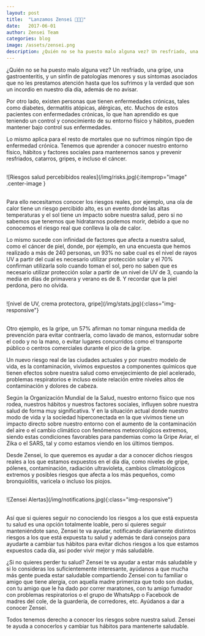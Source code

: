 ```yaml
---
layout: post
title:  "Lanzamos Zensei 🎉🎉🎉"
date:   2017-06-01
author: Zensei Team
categories: blog 
image: /assets/zensei.png
description: ¿Quién no se ha puesto malo alguna vez? Un resfriado, una gripe, una gastroenteritis, y un sinfín de patologías menores y sus síntomas asociados que no les prestamos atención hasta que los sufrimos y la verdad que son un incordio en nuestro día día ...
---
```


¿Quién no se ha puesto malo alguna vez? Un resfriado, una gripe, una gastroenteritis, y un sinfín de patologías menores y sus síntomas asociados que no les prestamos atención hasta que los sufrimos y la verdad que son un incordio en nuestro día día, además de no avisar. 
 
Por otro lado, existen personas que tienen enfermedades crónicas, tales como diabetes, dermatitis atópicas, alérgicas, etc. Muchos de estos pacientes con enfermedades crónicas, lo que han aprendido es que teniendo un control y conocimiento de su entorno físico y hábitos, pueden mantener bajo control sus enfermedades.
 
Lo mismo aplica para el resto de mortales que no sufrimos ningún tipo de enfermedad crónica. Tenemos que aprender a conocer nuestro entorno físico, hábitos y factores sociales para mantenernos sanos y prevenir resfriados, catarros, gripes, e incluso el cáncer.
 
<br>
![Riesgos salud percebibidos reales](/img/risks.jpg){:itemprop="image" .center-image }
<br>
<br>

Para ello necesitamos conocer los riesgos reales, por ejemplo, una ola de calor tiene un riesgo percibido alto, es un evento donde las altas temperaturas y el sol tiene un impacto sobre nuestra salud, pero si no sabemos que tenemos que hidratarnos podemos morir, debido a que no conocemos el riesgo real que conlleva la ola de calor. 
 
Lo mismo sucede con infinidad de factores que afecta a nuestra salud, como el cáncer de piel, donde, por ejemplo, en una encuesta que hemos realizado a más de 240 personas, un 93% no sabe cual es el nivel de rayos UV a partir del cual es necesario utilizar protección solar y el 70% confirman utilizarla solo cuando toman el sol, pero no saben que es necesario utilizar protección solar a partir de un nivel de UV de 3, cuando la media en días de primavera y verano es de 8. Y recordar que la piel perdona, pero no olvida.

<br>
![nivel de UV, crema protectora, gripe](/img/stats.jpg){:class="img-responsive"}
<br>
<br>

Otro ejemplo, es la gripe, un 57% afirman no tomar ninguna medida de prevención para evitar contraerla, como lavado de manos, estornudar sobre el codo y no la mano, o evitar lugares concurridos como el transporte público o centros comerciales durante el pico de la gripe. 
 
Un nuevo riesgo real de las ciudades actuales y por nuestro modelo de vida, es la contaminación, vivimos expuestos a componentes químicos que tienen efectos sobre nuestra salud como envejecimiento de piel acelerado, problemas respiratorios e incluso existe relación entre niveles altos de contaminación y dolores de cabeza.
 
Según la Organización Mundial de la Salud, nuestro entorno físico que nos rodea, nuestros hábitos y nuestros factores sociales, influyen sobre nuestra salud de forma muy significativa. Y en la situación actual donde nuestro modo de vida y la sociedad hiperconectada en la que vivimos tiene un impacto directo sobre nuestro entorno con el aumento de la contaminación del aire o el cambio climático con fenómenos meteorológicos extremos, siendo estas condiciones favorables para pandemias como la Gripe Aviar, el Zika o el SARS, tal y como estamos viendo en los últimos tiempos.
 
Desde Zensei, lo que queremos es ayudar a dar a conocer dichos riesgos reales a los que estamos expuestos en el día día, como niveles de gripe, pólenes, contaminación, radiación ultravioleta, cambios climatológicos extremos y posibles riesgos que afecta a los más pequeños, como bronquiolitis, varicela o incluso los piojos.
 
<br>
![Zensei Alertas](/img/notifications.jpg){:class="img-responsive"}
<br>
<br>

Así que si quieres seguir no conociendo los riesgos a los que está expuesta tu salud es una opción totalmente loable, pero si quieres seguir manteniéndote sano, Zensei te va ayudar, notificando diariamente distintos riesgos a los que está expuesta tu salud y además te dará consejos para ayudarte a cambiar tus hábitos para evitar dichos riesgos a los que estamos expuestos cada día, así poder vivir mejor y más saludable.
 
¿Si no quieres perder tu salud? Zensei te va ayudar a estar más saludable
y si lo consideras los suficientemente interesante, ayúdanos a que mucha más gente pueda estar saludable compartiendo Zensei con tu familiar o amigo que tiene alergia, con aquella madre primeriza que todo son dudas, con tu amigo que le ha dado por correr maratones, con tu amigo fumador con problemas respiratorios o el grupo de WhatsApp o Facebook de madres del cole, de la guardería, de corredores, etc. Ayúdanos a dar a conocer Zensei.
 
Todos tenemos derecho a conocer los riesgos sobre nuestra salud. Zensei te ayuda a conocerlos y cambiar tus hábitos para mantenerte saludable.



